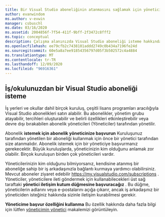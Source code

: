 ```yaml
---
title: Bir Visual Studio aboneliğinin atanmasını sağlamak için yöneticinize başvurun | Microsoft Docs
author: evanwindom
ms.author: v-evwin
manager: csbuschl
ms.date: 03/16/2020
ms.assetid: 2004856f-7f54-411f-9bff-2f3472c8fff2
ms.topic: conceptual
description: Çalışma alanınızda Visual Studio aboneliği isteme hakkında bilgi edinin.
ms.openlocfilehash: ee79cfb2c7438101addd2749c0b434a7196fe24d
ms.sourcegitcommit: 60e5a8a7ee91854356797d05f3b502572c4a4884
ms.translationtype: MT
ms.contentlocale: tr-TR
ms.lasthandoff: 12/09/2020
ms.locfileid: "96916361"
---
```

## <a name="how-to-request-a-visual-studio-subscription-from-your-workschool"></a>İş/okulunuzdan bir Visual Studio aboneliği isteme
İş yerleri ve okullar dahil birçok kuruluş, çeşitli lisans programları aracılığıyla Visual Studio abonelikleri satın alabilir.  Bu abonelikler, yönetim grubu atayabilir, tercihleri oluşturabilir ve belirli özellikleri etkinleştirebilir veya devre dışı bırakabilen abonelik yöneticileri (Yöneticiler) tarafından yönetilir.  

Abonelik **istemek için abonelik yöneticinize başvurun** Kuruluşunuz tarafından yönetilen bir aboneliği kullanmak için önce bir yönetici tarafından size atanmalıdır.  Abonelik istemek için bir yöneticiye başvurmanız gerekecektir.  Büyük kuruluşlarda, yöneticinizin kim olduğunu anlamak zor olabilir.  Birçok kuruluşun birden çok yöneticileri vardır.  

Yöneticilerinizin kim olduğunu bilmiyorsanız, kendisine atanmış bir aboneliğe sahip bir iş arkadaşınızla bağlantı kurmaya yardımcı olabilirsiniz.  Mevcut aboneler ziyaret edebilir https://my.visualstudio.com/subscriptions .  Yöneticiler, yöneticilere ileti göndermek için kullanabilecekleri üst sağ taraftaki **yönetici iletişim kutum düğmesine başvuracağız** .  Bu düğme, yöneticilerin adlarını veya e-postalarını açığa çıkarır, ancak iş arkadaşınız bir yöneticiden isteğiniz hakkında sizinle iletişim kurabilmesi gerekir.  

**Yöneticime başvur özelliğini kullanma** Bu özellik hakkında daha fazla bilgi için lütfen [yöneticimin yönetici](https://docs.microsoft.com/visualstudio/subscriptions/contact-my-admin) makalemizi görüntüleyin. 